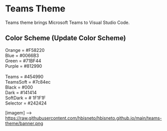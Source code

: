 # Teams Theme

Teams theme brings Microsoft Teams to Visual Studio Code.

## Color Scheme (Update Color Scheme)

Orange = #F58220
<br>Blue = #0066B3
<br>Green = #71BF44
<br>Purple = #812990
<br>
<br>Teams = #454990
<br>TeamsSoft = #7c84ec
<br>Black = #000
<br>Dark = #141414
<br>SoftDark = # 1F1F1F
<br>Selector = #242424


[imagem] --> https://raw.githubusercontent.com/hbisneto/hbisneto.github.io/main/teams-theme/banner.png
